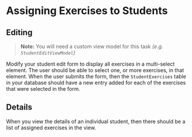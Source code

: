# Assigning Exercises to Students

## Editing
> **Note:** You will need a custom view model for this task _(e.g. `StudentEditViewModel`)_

Modify your student edit form to display all exercises in a multi-select element. The user should be able to select one, or more exercises, in that element. When the user submits the form, then the `StudentExercises` table in your database should have a new entry added for each of the exercises that were selected in the form.

## Details

When you view the details of an individual student, then there should be a list of assigned exercises in the view.
